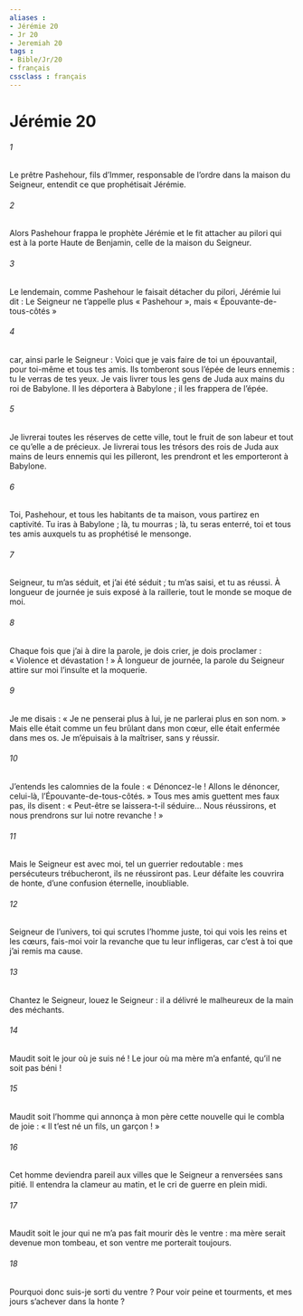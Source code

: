 ```yaml
---
aliases : 
- Jérémie 20
- Jr 20
- Jeremiah 20
tags : 
- Bible/Jr/20
- français
cssclass : français
---
```


# Jérémie 20

###### 1
Le prêtre Pashehour, fils d’Immer, responsable de l’ordre dans la maison du Seigneur, entendit ce que prophétisait Jérémie.
###### 2
Alors Pashehour frappa le prophète Jérémie et le fit attacher au pilori qui est à la porte Haute de Benjamin, celle de la maison du Seigneur.
###### 3
Le lendemain, comme Pashehour le faisait détacher du pilori, Jérémie lui dit : Le Seigneur ne t’appelle plus « Pashehour », mais « Épouvante-de-tous-côtés »
###### 4
car, ainsi parle le Seigneur : Voici que je vais faire de toi un épouvantail, pour toi-même et tous tes amis. Ils tomberont sous l’épée de leurs ennemis : tu le verras de tes yeux. Je vais livrer tous les gens de Juda aux mains du roi de Babylone. Il les déportera à Babylone ; il les frappera de l’épée.
###### 5
Je livrerai toutes les réserves de cette ville, tout le fruit de son labeur et tout ce qu’elle a de précieux. Je livrerai tous les trésors des rois de Juda aux mains de leurs ennemis qui les pilleront, les prendront et les emporteront à Babylone.
###### 6
Toi, Pashehour, et tous les habitants de ta maison, vous partirez en captivité. Tu iras à Babylone ; là, tu mourras ; là, tu seras enterré, toi et tous tes amis auxquels tu as prophétisé le mensonge.
###### 7
Seigneur, tu m’as séduit, et j’ai été séduit ;
tu m’as saisi, et tu as réussi.
À longueur de journée je suis exposé à la raillerie,
tout le monde se moque de moi.
###### 8
Chaque fois que j’ai à dire la parole,
je dois crier, je dois proclamer :
« Violence et dévastation ! »
À longueur de journée, la parole du Seigneur
attire sur moi l’insulte et la moquerie.
###### 9
Je me disais : « Je ne penserai plus à lui,
je ne parlerai plus en son nom. »
Mais elle était comme un feu brûlant dans mon cœur,
elle était enfermée dans mes os.
Je m’épuisais à la maîtriser,
sans y réussir.
###### 10
J’entends les calomnies de la foule :
« Dénoncez-le ! Allons le dénoncer,
celui-là, l’Épouvante-de-tous-côtés. »
Tous mes amis guettent mes faux pas, ils disent :
« Peut-être se laissera-t-il séduire…
Nous réussirons,
et nous prendrons sur lui notre revanche ! »
###### 11
Mais le Seigneur est avec moi, tel un guerrier redoutable :
mes persécuteurs trébucheront, ils ne réussiront pas.
Leur défaite les couvrira de honte,
d’une confusion éternelle, inoubliable.
###### 12
Seigneur de l’univers, toi qui scrutes l’homme juste,
toi qui vois les reins et les cœurs,
fais-moi voir la revanche que tu leur infligeras,
car c’est à toi que j’ai remis ma cause.
###### 13
Chantez le Seigneur, louez le Seigneur :
il a délivré le malheureux de la main des méchants.
###### 14
Maudit soit le jour où je suis né !
Le jour où ma mère m’a enfanté, qu’il ne soit pas béni !
###### 15
Maudit soit l’homme qui annonça à mon père
cette nouvelle qui le combla de joie :
« Il t’est né un fils, un garçon ! »
###### 16
Cet homme deviendra pareil aux villes
que le Seigneur a renversées sans pitié.
Il entendra la clameur au matin,
et le cri de guerre en plein midi.
###### 17
Maudit soit le jour qui ne m’a pas fait mourir dès le ventre :
ma mère serait devenue mon tombeau,
et son ventre me porterait toujours.
###### 18
Pourquoi donc suis-je sorti du ventre ?
Pour voir peine et tourments,
et mes jours s’achever dans la honte ?
